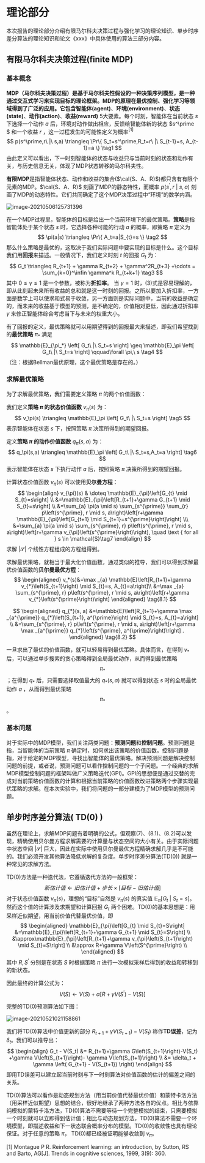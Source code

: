 # 理论部分

本次报告的理论部分介绍有限马尔科夫决策过程与强化学习的理论知识、单步时序差分算法的理论知识和论文《xxx》中具体使用的算法三部分内容。

## 有限马尔科夫决策过程(finite MDP)

### 基本概念

**MDP（马尔科夫决策过程）**是基于马尔科夫性假设的一种决策序列模型，是一种通过交互式学习来实现目标的理论框架。MDP的原理在最优控制、强化学习等领域得到了广泛的应用。它包含**智能体(agent)**、**环境(environment)**、**状态(state)**、**动作(action)**、**收益(reward)** 5大要素。每个时刻，智能体在当前状态 $s$ 下选择一个动作 $a$ 后，环境对动作做出相应，反馈给智能体新的状态 $s^\prime $ 和一个收益 $r$ ，这一过程发生的可能性定义为概率$^{[1]}$
$$
p(s^\prime,r\ |\ s,a) \triangleq \Pr\{ S_t=s^\prime,R_t=r\ |\ S_{t-1}=s, A_{t-1}=a \}
\tag1
$$
由此定义可以看出，下一时刻智能体的状态与收益只与当前时刻的状态和动作有关，与历史信息无关，体现了MDP状态转移的马尔科夫性。

**有限MDP**是指智能体状态、动作和收益的集合($\cal{S、A、R}$)都只含有有限个元素的MDP。$\cal{S、A、R}$ 刻画了MDP的静态特性，而概率 $p(s^\prime,r\ |\ s,a)$ 刻画了MDP的动态特性。它们共同确定了这个MDP决策过程中“环境”的数学内涵。

![image-20210506125731396](C:\Users\yq\AppData\Roaming\Typora\typora-user-images\image-20210506125731396.png)



在一个MDP过程里，智能体的目标是给出一个当前环境下的最优策略。**策略**是指智能体处于某个状态 $s$ 时，它选择各种可能的行动 $a$ 的概率，即策略 $\pi$ 定义为
$$
\pi(a|s) \triangleq \Pr\{ A_t=a|S_{t}=s \}
\tag2
$$
那么什么策略是最优的，这取决于我们实际问题中要实现的目标是什么。这个目标我们用**回报**来描述。一般情况下，我们定义时刻 $t$ 的回报 $G_t$ 为： 
$$
G_t \triangleq R_{t+1} + \gamma R_{t+2} + \gamma^2R_{t+3} +\cdots = \sum_{k=0}^\infin \gamma^k R_{t+k+1}
\tag3
$$
其中 $0\leq\gamma\leq1$ 是一个参数，被称为**折扣率**。 当 $\gamma=1$ 时，(3)式是容易理解的，即从此刻起未来所有收益的总和就是这一时刻的回报。之所以要加入折扣率，一方面是数学上可以使求和式易于收敛，另一方面则是实际问题中，当前的收益是确定的，而未来的收益基于模型的预测，是不确定的，价值相对更低，因此通过折扣率 $\gamma$ 来修正智能体综合考虑当下与未来的权重大小。

有了回报的定义，最优策略就可以用期望得到的回报最大来描述，即我们希望找到的**最优策略** $\pi_*$ 满足
$$
\mathbb{E}_{\pi_*} \left[ G_t\ |\ S_t=s \right] \geq \mathbb{E}_\pi \left[ G_t\ |\ S_t=s \right]
\qquad\forall \pi,\ s
\tag4
$$
（注：根据Bellman最优原理，这个最优策略是存在的。）



### 求解最优策略

为了求解最优策略，我们需要定义策略 $\pi$ 的两个价值函数：

我们定义**策略 $\pi$ 的状态价值函数** $v_\pi(s)$ 为：
$$
v_\pi(s) \triangleq \mathbb{E}_\pi \left[ G_t\ |\ S_t=s \right]
\tag5
$$
表示智能体在状态 $s$ 下，按照策略 $\pi$ 决策所得到的期望回报。

定义**策略 $\pi$ 的动作价值函数** $q_\pi(s,a)$ 为：
$$
q_\pi(s,a) \triangleq \mathbb{E}_\pi \left[ G_t\ |\ S_t=s,A_t=a \right]
\tag6
$$
表示智能体在状态 $s$ 下执行动作 $a$ 后，按照策略 $\pi$ 决策所得到的期望回报。



计算状态价值函数 $v_\pi(s)$ 可以使用**贝尔曼方程**：
$$
\begin{align}
v_{\pi}(s) & \doteq \mathbb{E}_{\pi}\left[G_{t} \mid S_{t}=s\right] \\
&=\mathbb{E}_{\pi}\left[R_{t+1}+\gamma G_{t+1} \mid S_{t}=s\right] \\
&=\sum_{a} \pi(a \mid s) \sum_{s^{\prime}} \sum_{r} p\left(s^{\prime}, r \mid s, a\right)\left[r+\gamma \mathbb{E}_{\pi}\left[G_{t+1} \mid S_{t+1}=s^{\prime}\right]\right] \\\
&=\sum_{a} \pi(a \mid s) \sum_{s^{\prime}, r} p\left(s^{\prime}, r \mid s, a\right)\left[r+\gamma v_{\pi}\left(s^{\prime}\right)\right], \quad \text { for all } s \in \mathcal{S}\tag7
\end{align}
$$
求解 $|\mathcal{S}|$ 个线性方程组成的方程组得到。



求解最优策略，就相当于最大化价值函数，通过类似的推导，我们可以得到求解最优价值函数的**贝尔曼最优方程**：
$$
\begin{aligned}
v_*(s)&=\max _{a} \mathbb{E}\left[R_{t+1}+\gamma v_{*}\left(S_{t+1}\right) \mid S_{t}=s, A_{t}=a\right]\\
&=\max _{a} \sum_{s^{\prime}, r} p\left(s^{\prime}, r \mid s, a\right)\left[r+\gamma v_{*}\left(s^{\prime}\right)\right]
\end{aligned}
\tag{8.1}
$$

$$
\begin{aligned}
q_{*}(s, a) &=\mathbb{E}\left[R_{t+1}+\gamma \max _{a^{\prime}} q_{*}\left(S_{t+1}, a^{\prime}\right) \mid S_{t}=s, A_{t}=a\right] \\
&=\sum_{s^{\prime}, r} p\left(s^{\prime}, r \mid s, a\right)\left[r+\gamma \max _{a^{\prime}} q_{*}\left(s^{\prime}, a^{\prime}\right)\right] .
\end{aligned}
\tag{8.2}
$$

一旦求出了最优的价值函数，就可以轻易得到最优策略。具体而言，在得到 $v_*$ 后，可以通过单步搜索的贪心策略得到全局最优动作，从而得到最优策略 $$\pi_*$$ ；在得到 $q_*$ 后，只需要选择取值最大的 $q_*(s,a)$ 就可以得到状态 $s$ 时的全局最优动作 $a$ ，从而得到最优策略 $$\pi_*$$ 。



### 基本问题

对于实际中的MDP模型，我们关注两类问题：**预测问题**和**控制问题**。预测问题是指，当智能体的当前策略 $\pi$ 确定时，如何求出该策略的价值函数。控制问题是指，对于给定的MDP模型，寻找出智能体的最优策略。解决预测问题是解决控制问题的前提，或者说，预测问题可以看作控制问题的一个子问题。一个经典的求解MDP模型控制问题的框架叫做广义策略迭代(GPI)。GPI的思想便是通过交替的完成对当前策略价值函数的计算和根据当前策略的价值函数改进策略两个步骤实现最优策略的求解。在本次实验中，我们将问题的一部分建模为了MDP模型的预测问题。



## 单步时序差分算法( TD(0) )

虽然在理论上，求解MDP问题有着明确的公式，但观察(7)、(8.1)、(8.2)可以发现，精确使用贝尔曼方程求解需要的计算量与状态空间的大小有关。由于实际问题中状态空间 $|\mathcal{S}|$ 巨大，因此在实际中使用贝尔曼最优方程精确求解几乎是不可能的。我们必须开发其他算法降低求解的复杂度。单步时序差分算法(TD(0)) 就是一种常见的求解方法。

TD(0)方法是一种迭代法，它遵循迭代方法的一般框架：
$$
新估计值 \leftarrow 旧估计值 + 步长 \times [目标 - 旧估计值]
$$
对于状态价值函数 $v_\pi(s)$，理想的“目标”自然是 $v_\pi(s)$ 的真实值 $\mathbb{E}_\pi \left[ G_t\ |\ S_t=s \right]$。然而这个值的计算涉及求期望和计算回报 $G_t$ 两个困难。TD(0)的基本思想是：用采样近似期望，用当前价值代替最优价值，即
$$
\begin{aligned}
\mathbb{E}_{\pi}\left[G_{t} \mid S_{t}=S\right]
&=\mathbb{E}_{\pi}\left[R_{t+1}+\gamma G_{t+1} \mid S_{t}=S\right] \\
&\approx\mathbb{E}_{\pi}\left[R_{t+1}+\gamma v_{\pi}\left(S_{t+1}\right) \mid S_{t}=S\right] \\
&\approx R+\gamma V\left(S^{\prime}\right)  \\
\end{aligned}
$$
其中 $R, S^{\prime}$ 分别是在状态 $S$ 时根据策略 $\pi$ 进行一次模拟采样后得到的收益和转移到的新状态。

因此最终的计算公式为：
$$
V(S) \leftarrow V(S)+\alpha\left[R+\gamma V\left(S^{\prime}\right)-V(S)\right]
$$

完整的TD(0)预测算法如下图：

![image-20210521021158861](C:\Users\yq\AppData\Roaming\Typora\typora-user-images\image-20210521021158861.png)



我们将TD(0)算法中价值更新的部分 $R_{t+1}+\gamma V\left(S_{t+1}\right)-V(S_t)$ 称作**TD误差**，记为 $\delta_t$。我们可以推导出：
$$
\begin{align}
G_t - V(S_t) &= R_{t+1}+\gamma G\left(S_{t+1}\right)-V(S_t) +\gamma V\left(S_{t+1}\right)- \gamma V\left(S_{t+1}\right) \\
&= \delta_t + \gamma \left( G_{t+1} - V(S_{t+1}) \right)
\end{align}
$$
即用TD误差可以建立起当前时刻与下一时刻算法对价值函数的估计的偏差之间的关系。

TD(0)算法可以看作是动态规划方法（用当前价值代替最优价值）和蒙特卡洛方法（用采样近似期望）思想的结合，很好地继承了两种方法各自的优点。相比与依靠纯模拟的蒙特卡洛方法，TD(0)算法不需要等待一个完整模拟的结束，只需要模拟一个时刻就可以立即得到估计值；相比与动态规划方法，TD(0)算法不需要一个环境模型，即描述收益和下一状态联合概率分布的模型。TD(0)的收敛性也具有理论保证。对于任意的策略 $\pi$， TD(0)都已经被证明能够收敛到 $v_\pi$。





[1] Montague P R. Reinforcement learning: an introduction, by Sutton, RS and Barto, AG[J]. Trends in cognitive sciences, 1999, 3(9): 360.

